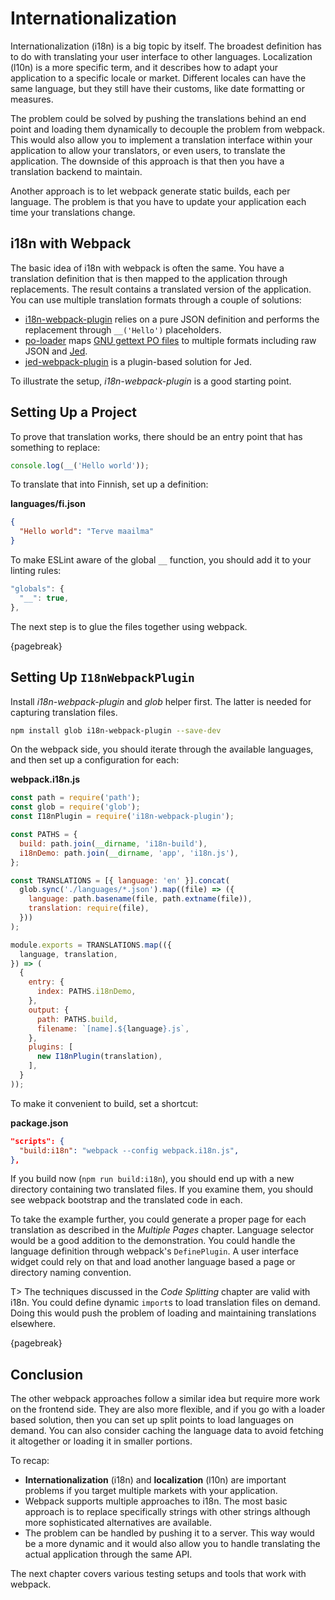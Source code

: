# Internationalization

Internationalization (i18n) is a big topic by itself. The broadest definition has to do with translating your user interface to other languages. Localization (l10n) is a more specific term, and it describes how to adapt your application to a specific locale or market. Different locales can have the same language, but they still have their customs, like date formatting or measures.

The problem could be solved by pushing the translations behind an end point and loading them dynamically to decouple the problem from webpack. This would also allow you to implement a translation interface within your application to allow your translators, or even users, to translate the application. The downside of this approach is that then you have a translation backend to maintain.

Another approach is to let webpack generate static builds, each per language. The problem is that you have to update your application each time your translations change.

## i18n with Webpack

The basic idea of i18n with webpack is often the same. You have a translation definition that is then mapped to the application through replacements. The result contains a translated version of the application. You can use multiple translation formats through a couple of solutions:

* [i18n-webpack-plugin](https://www.npmjs.com/package/i18n-webpack-plugin) relies on a pure JSON definition and performs the replacement through `__('Hello')` placeholders.
* [po-loader](https://www.npmjs.com/package/po-loader) maps [GNU gettext PO files](https://www.gnu.org/software/gettext/manual/html_node/PO-Files.html) to multiple formats including raw JSON and [Jed](https://messageformat.github.io/Jed/).
* [jed-webpack-plugin](https://www.npmjs.com/package/jed-webpack-plugin) is a plugin-based solution for Jed.

To illustrate the setup, *i18n-webpack-plugin* is a good starting point.

## Setting Up a Project

To prove that translation works, there should be an entry point that has something to replace:

```javascript
console.log(__('Hello world'));
```

To translate that into Finnish, set up a definition:

**languages/fi.json**

```json
{
  "Hello world": "Terve maailma"
}
```

To make ESLint aware of the global `__` function, you should add it to your linting rules:

```javascript
"globals": {
  "__": true,
},
```

The next step is to glue the files together using webpack.

{pagebreak}

## Setting Up `I18nWebpackPlugin`

Install *i18n-webpack-plugin* and *glob* helper first. The latter is needed for capturing translation files.

```bash
npm install glob i18n-webpack-plugin --save-dev
```

On the webpack side, you should iterate through the available languages, and then set up a configuration for each:

**webpack.i18n.js**

```javascript
const path = require('path');
const glob = require('glob');
const I18nPlugin = require('i18n-webpack-plugin');

const PATHS = {
  build: path.join(__dirname, 'i18n-build'),
  i18nDemo: path.join(__dirname, 'app', 'i18n.js'),
};

const TRANSLATIONS = [{ language: 'en' }].concat(
  glob.sync('./languages/*.json').map((file) => ({
    language: path.basename(file, path.extname(file)),
    translation: require(file),
  }))
);

module.exports = TRANSLATIONS.map(({
  language, translation,
}) => (
  {
    entry: {
      index: PATHS.i18nDemo,
    },
    output: {
      path: PATHS.build,
      filename: `[name].${language}.js`,
    },
    plugins: [
      new I18nPlugin(translation),
    ],
  }
));
```

To make it convenient to build, set a shortcut:

**package.json**

```json
"scripts": {
  "build:i18n": "webpack --config webpack.i18n.js",
},
```

If you build now (`npm run build:i18n`), you should end up with a new directory containing two translated files. If you examine them, you should see webpack bootstrap and the translated code in each.

To take the example further, you could generate a proper page for each translation as described in the *Multiple Pages* chapter. Language selector would be a good addition to the demonstration. You could handle the language definition through webpack's `DefinePlugin`. A user interface widget could rely on that and load another language based a page or directory naming convention.

T> The techniques discussed in the *Code Splitting* chapter are valid with i18n. You could define dynamic `import`s to load translation files on demand. Doing this would push the problem of loading and maintaining translations elsewhere.

{pagebreak}

## Conclusion

The other webpack approaches follow a similar idea but require more work on the frontend side. They are also more flexible, and if you go with a loader based solution, then you can set up split points to load languages on demand. You can also consider caching the language data to avoid fetching it altogether or loading it in smaller portions.

To recap:

* **Internationalization** (i18n) and **localization** (l10n) are important problems if you target multiple markets with your application.
* Webpack supports multiple approaches to i18n. The most basic approach is to replace specifically strings with other strings although more sophisticated alternatives are available.
* The problem can be handled by pushing it to a server. This way would be a more dynamic and it would also allow you to handle translating the actual application through the same API.

The next chapter covers various testing setups and tools that work with webpack.
